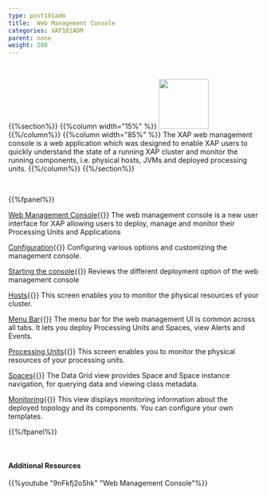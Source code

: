 ```yaml
---
type: post101adm
title:  Web Management Console
categories: XAP101ADM
parent: none
weight: 200
---
```


<br>

{{%section%}}
{{%column width="15%" %}}
<img src="/attachment_files/subject/WebManagementConsole.png" width="100" height="100">
{{%/column%}}
{{%column width="85%" %}}
The XAP web management console is a web application which was designed to enable XAP users to quickly understand the state of a running XAP cluster and monitor the running components, i.e. physical hosts, JVMs and deployed processing units.
{{%/column%}}
{{%/section%}}

<br>

{{%fpanel%}}

[Web Management Console](./web-management-console-console.html){{<wbr>}}
The web management console is a new user interface for XAP allowing users to deploy, manage and monitor their Processing Units and Applications

[Configuration](./web-management-console-configuration.html){{<wbr>}}
Configuring various options and customizing the management console.

[Starting the console](./web-management-console-starting.html){{<wbr>}}
Reviews the different deployment option of the web management console

[Hosts](./web-management-hosts-view.html){{<wbr>}}
This screen enables you to monitor the physical resources of your cluster.

[Menu Bar](./web-management-common-view.html){{<wbr>}}
The menu bar for the web management UI is common across all tabs. It lets you deploy Processing Units and Spaces, view Alerts and Events.

[Processing Units](./web-management-pu.html){{<wbr>}}
This screen enables you to monitor the physical resources of your processing units.

[Spaces](./web-management-data-grid-view.html){{<wbr>}}
The Data Grid view provides Space and Space instance navigation, for querying data and viewing class metadata.

[Monitoring](./web-management-monitoring.html){{<wbr>}}
This view displays monitoring information about the deployed topology and its components. You can configure your own templates.

{{%/fpanel%}}

<br>

#### Additional Resources
{{%youtube "9nFkfj2o5hk"  "Web Management Console"%}}



